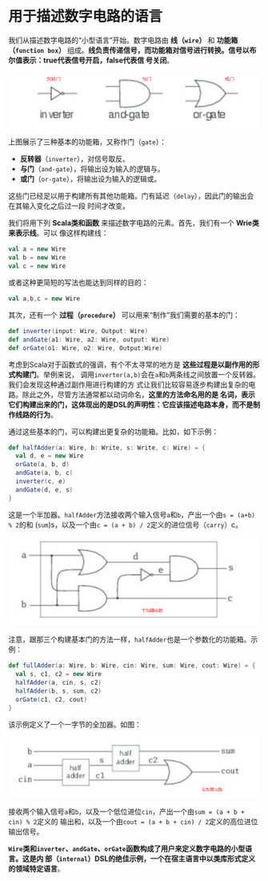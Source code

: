 用于描述数字电路的语言
================================================================================
我们从描述数字电路的“小型语言”开始。数字电路由 **线（`wire`）** 和 **功能箱（`function box`）** 
组成。**线负责传递信号，而功能箱对信号进行转换。信号以布尔值表示：true代表信号开启，false代表信
号关闭**。

![基本的门](img/1.png)

上图展示了三种基本的功能箱，又称作门（`gate`）：
+ **反转器**（`inverter`），对信号取反。
+ **与门**（`and-gate`），将输出设为输入的逻辑与。
+ **或门**（`or-gate`），将输出设为输入的逻辑或。

这些门已经足以用于构建所有其他功能箱。门有延迟（`delay`），因此门的输出会在其输入变化之后过一段
时间才改变。

我们将用下列 **Scala类和函数** 来描述数字电路的元素。首先，我们有一个 **Wrie类来表示线**。可以
像这样构建线：
```scala
val a = new Wire
val b = new Wire
val c = new Wire 
```
或者这种更简短的写法也能达到同样的目的：
```scala
val a,b,c = new Wire
```
其次，还有一个 **过程（`procedure`）** 可以用来“制作”我们需要的基本的门：
```scala
def inverter(input: Wire, Output: Wire)
def andGate(a1: Wire, a2: Wire, output: Wire)
def orGate(o1: Wire, o2: Wire, Output:Wire)
```
考虑到Scala对于函数式的强调，有个不太寻常的地方是 **这些过程是以副作用的形式构建门**。举例来说，
调用`inverter(a,b)`会在`a`和`b`两条线之间放置一个反转器。我们会发现这种通过副作用进行构建的方
式让我们比较容易逐步构建出复杂的电路。除此之外，尽管方法通常都以动词命名，**这里的方法命名用的是
名词，表示它们构建出来的门，这体现出的是DSL的声明性：它应该描述电路本身，而不是制作线路的行为**。

通过这些基本的门，可以构建出更复杂的功能箱。比如，如下示例：
```scala
def halfAdder(a: Wire, b: Write, s: Write, c: Wire) = {
  val d, e = new Wire
  orGate(a, b, d)
  andGate(a, b, c)
  inverter(c, e)
  andGate(d, e, s)
}
```
这是一个半加器。`halfAdder`方法接收两个输入信号`a`和`b`，产出一个由`s = (a+b) % 2`的和
(`sum`)s，以及一个由`c = (a + b) / 2`定义的进位信号（`carry`）c。

![半加器](img/2.png)

注意，跟那三个构建基本门的方法一样，`halfAdder`也是一个参数化的功能箱。示例：
```scala
def fullAdder(a: Wire, b: Wire, cin: Wire, sum: Wire, cout: Wire) = {
  val s, c1, c2 = new Wire
  halfAdder(a, cin, s, c2)
  halfAdder(b, s, sum, c2)
  orGate(c1, c2, cout)
}
```
该示例定义了一个一字节的全加器。如图：

![全加器](img/3.png)

接收两个输入信号`a`和`b`，以及一个低位进位`cin`，产出一个由`sum = (a + b + cin) % 2`定义的
输出和，以及一个由`cout = (a + b + cin) / 2`定义的高位进位输出信号。

**`Wire`类和`inverter`、`andGate`、`orGate`函数构成了用户来定义数字电路的小型语言。这是内
部（`internal`）DSL的绝佳示例，一个在宿主语言中以类库形式定义的领域特定语言**。



